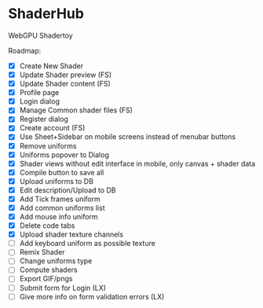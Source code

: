 # ShaderHub
WebGPU Shadertoy

Roadmap:
- [x] Create New Shader
- [x] Update Shader preview (FS)
- [x] Update Shader content (FS)
- [x] Profile page
- [x] Login dialog
- [x] Manage Common shader files (FS)
- [x] Register dialog
- [x] Create account (FS)
- [x] Use Sheet+Sidebar on mobile screens instead of menubar buttons
- [x] Remove uniforms
- [x] Uniforms popover to Dialog
- [x] Shader views without edit interface in mobile, only canvas + shader data
- [x] Compile button to save all
- [x] Upload uniforms to DB
- [x] Edit description/Upload to DB
- [x] Add Tick frames uniform
- [x] Add common uniforms list
- [x] Add mouse info uniform
- [x] Delete code tabs
- [x] Upload shader texture channels
- [ ] Add keyboard uniform as possible texture
- [ ] Remix Shader
- [ ] Change uniforms type
- [ ] Compute shaders
- [ ] Export GIF/pngs
- [ ] Submit form for Login (LX)
- [ ] Give more info on form validation errors (LX)